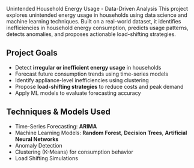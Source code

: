 Unintended Household Energy Usage - Data-Driven Analysis
This project explores unintended energy usage in households using data science and machine learning techniques. Built on a real-world dataset, it identifies inefficiencies in household energy consumption, predicts usage patterns, detects anomalies, and proposes actionable load-shifting strategies.

## Project Goals

- Detect **irregular or inefficient energy usage** in households
- Forecast future consumption trends using time-series models
- Identify appliance-level inefficiencies using clustering
- Propose **load-shifting strategies** to reduce costs and peak demand
- Apply ML models to evaluate forecasting accuracy

## Techniques & Models Used

- Time-Series Forecasting: **ARIMA**
- Machine Learning Models: **Random Forest**, **Decision Trees**, **Artificial Neural Networks**
- Anomaly Detection
- Clustering (K-Means) for consumption behavior
- Load Shifting Simulations


